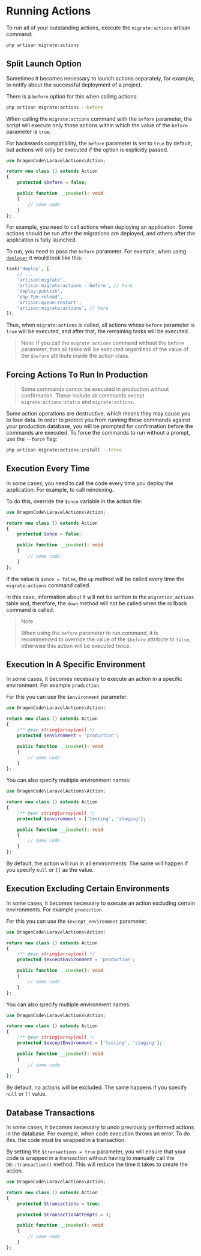# Running Actions

To run all of your outstanding actions, execute the `migrate:actions` artisan command:

```bash
php artisan migrate:actions
```

## Split Launch Option

Sometimes it becomes necessary to launch actions separately, for example, to notify about the successful deployment of a project.

There is a `before` option for this when calling actions:

```bash
php artisan migrate:actions --before
```

When calling the `migrate:actions` command with the `before` parameter, the script will execute only those actions within which the value of the `before` parameter is `true`.

For backwards compatibility, the `before` parameter is set to `true` by default, but actions will only be executed if the option is explicitly passed.

```php
use DragonCode\LaravelActions\Action;

return new class () extends Action
{
    protected $before = false;

    public function __invoke(): void
    {
        // some code
    }
};
```

For example, you need to call actions when deploying an application. Some actions should be run after the migrations are deployed, and others after the application is fully
launched.

To run, you need to pass the `before` parameter. For example, when using [`deployer`](https://github.com/deployphp/deployer) it would look like this:

```php
task('deploy', [
    // ...
    'artisan:migrate',
    'artisan:migrate:actions --before', // here
    'deploy:publish',
    'php-fpm:reload',
    'artisan:queue:restart',
    'artisan:migrate:actions', // here
]);
```

Thus, when `migrate:actions` is called, all actions whose `before` parameter is `true` will be executed, and after that, the remaining tasks will be executed.

> Note:
> If you call the `migrate:actions` command without the `before` parameter,
> then all tasks will be executed regardless of the value of the `$before`
> attribute inside the action class.

## Forcing Actions To Run In Production

> Some commands cannot be executed in production without confirmation.
> These include all commands except `migrate:actions:status` and `migrate:actions`.

Some action operations are destructive, which means they may cause you to lose data. In order to protect you from running these commands against your production database,
you will be prompted for confirmation before the commands are executed. To force the commands to run without a prompt, use the `--force` flag:

```bash
php artisan migrate:actions:install --force
```

## Execution Every Time

In some cases, you need to call the code every time you deploy the application. For example, to call reindexing.

To do this, override the `$once` variable in the action file:

```php
use DragonCode\LaravelActions\Action;

return new class () extends Action
{
    protected $once = false;

    public function __invoke(): void
    {
        // some code
    }
};
```

If the value is `$once = false`, the `up` method will be called every time the `migrate:actions` command called.

In this case, information about it will not be written to the `migration_actions` table and, therefore, the `down` method will not be called when the rollback command is called.

> Note
>
> When using the `before` parameter to run command, it is recommended to override the value of the `$before` attribute to `false`, otherwise this action will be executed twice.

## Execution In A Specific Environment

In some cases, it becomes necessary to execute an action in a specific environment. For example `production`.

For this you can use the `$environment` parameter:

```php
use DragonCode\LaravelActions\Action;

return new class () extends Action
{
    /** @var string|array|null */
    protected $environment = 'production';

    public function __invoke(): void
    {
        // some code
    }
};
```

You can also specify multiple environment names:

```php
use DragonCode\LaravelActions\Action;

return new class () extends Action
{
    /** @var string|array|null */
    protected $environment = ['testing', 'staging'];

    public function __invoke(): void
    {
        // some code
    }
};
```

By default, the action will run in all environments. The same will happen if you specify `null` or `[]` as the value.

## Execution Excluding Certain Environments

In some cases, it becomes necessary to execute an action excluding certain environments. For example `production`.

For this you can use the `$except_environment` parameter:

```php
use DragonCode\LaravelActions\Action;

return new class () extends Action
{
    /** @var string|array|null */
    protected $exceptEnvironment = 'production';

    public function __invoke(): void
    {
        // some code
    }
};
```

You can also specify multiple environment names:

```php
use DragonCode\LaravelActions\Action;

return new class () extends Action
{
    /** @var string|array|null */
    protected $exceptEnvironment = ['testing', 'staging'];

    public function __invoke(): void
    {
        // some code
    }
};
```

By default, no actions will be excluded. The same happens if you specify `null` or `[]` value.

## Database Transactions

In some cases, it becomes necessary to undo previously performed actions in the database. For example, when code execution throws an error. To do this, the code must be wrapped in
a transaction.

By setting the `$transactions = true` parameter, you will ensure that your code is wrapped in a transaction without having to manually call the `DB::transaction()` method. This
will reduce the time it takes to create the action.

```php
use DragonCode\LaravelActions\Action;

return new class () extends Action
{
    protected $transactions = true;

    protected $transactionAttempts = 3;

    public function __invoke(): void
    {
        // some code
    }
};
```
